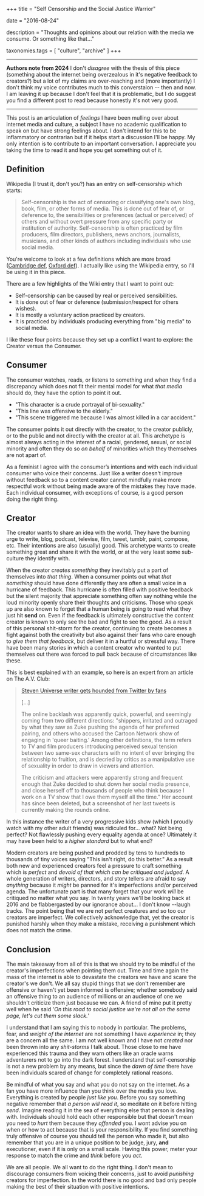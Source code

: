 +++
title = "Self Censorship and the Social Justice Warrior"

date = "2016-08-24"

description = "Thoughts and opinions about our relation with the media we consume. Or something like that..."

taxonomies.tags = [
    "culture", "archive"
]
+++

---

**Authors note from 2024** I don't *disagree* with the thesis of this piece (something about the internet being overzealous in it's negative feedback to creators?) but a lot of my claims are over-reaching and (more importantly) I don't think my voice contributes much to this converstaion -- then and now.
I am leaving it up because I don't feel that it is problematic, but I do suggest you find a different post to read because honestly it's not very good.

---

This post is an articulation of *feelings* I have been mulling over about internet media and culture, a subject I have no academic qualification to speak on but have strong feelings about.
I don't intend for this to be inflammatory or contrarian but if it helps start a discussion I'll be happy.
My only intention is to contribute to an important conversation.
I appreciate you taking the time to read it and hope you get something out of it.

## Definition

Wikipedia (I trust it, don't you?) has an entry on self-censorship which starts:

> Self-censorship is the act of censoring or classifying one's own blog, book, film, or other forms of media.
> This is done out of fear of, or deference to, the sensibilities or preferences (actual or perceived) of others and without overt pressure from any specific party or institution of authority.
> Self-censorship is often practiced by film producers, film directors, publishers, news anchors, journalists, musicians, and other kinds of authors including individuals who use social media.

You're welcome to look at a few definitions which are more broad ([Cambridge def](http://dictionary.cambridge.org/us/dictionary/english/self-censorship), [Oxford def](http://www.oxforddictionaries.com/definition/english/self-censorship)).
I actually like using the Wikipedia entry, so I'll be using it in this piece.

There are a few highlights of the Wiki entry that I want to point out:

- Self-censorship can be caused by real or perceived sensibilities.
- It is done out of fear or deference (submission/respect for others wishes).
- It is mostly a voluntary action practiced by creators.
- It is practiced by individuals producing everything from "big media" to social media.

I like these four points because they set up a conflict I want to explore: the Creator versus the Consumer.

## Consumer

The consumer watches, reads, or listens to something and when they find a discrepancy which does not fit their mental model for what *that media* should do, they have the option to point it out.

- "This character is a crude portrayal of bi-sexuality."
- "This line was offensive to the elderly."
- "This scene triggered me because I was almost killed in a car accident."

The consumer points it out directly with the creator, to the creator publicly, or to the public and not directly with the creator at all.
This archetype is almost always acting in the interest of a racial, gendered, sexual, or social minority and often they do so *on behalf* of minorities which they themselves are not apart of.

As a feminist I agree with the consumer’s intentions and with each individual consumer who voice their concerns.
Just like a writer doesn't improve without feedback so to a content creator cannot mindfully make more respectful work without being made aware of the mistakes they have made.
Each individual consumer, with exceptions of course, is a good person doing the right thing.

## Creator

The creator wants to share an idea with the world.
They have the burning urge to write, blog, podcast, televise, film, tweet, tumblr, paint, compose, etc.
Their intentions are also (usually) good.
This archetype wants to create something great and share it with the world, or at the very least some sub-culture they identify with.

When the creator *creates something* they inevitably put a part of themselves into *that thing*.
When a consumer points out what *that something* should have done differently they are often a small voice in a hurricane of feedback. This hurricane is often filled with positive feedback but the silent majority that appreciate something often say nothing while the loud minority openly share their thoughts and criticisms.
Those who speak up are also known to forget that a human being is going to read what they just hit **send** on.
Even if the feedback is ultimately constructive the content creator is known to only see the bad and fight to see the good.
As a result of this personal shit-storm for the creator, continuing to create becomes a fight against both the creativity but also against their fans who care enough to *give them that feedback*, but deliver it in a hurtful or stressful way.
There have been many stories in which a content creator who wanted to put themselves out there was forced to pull back because of circumstances like these.

This is best explained with an example, so here is an expert from an article on The A.V. Club:

> [Steven Universe writer gets hounded from Twitter by fans](http://www.avclub.com/article/steven-universe-writer-gets-hounded-twitter-fans-241092)
>
> \[...\]
>
> The online backlash was apparently quick, powerful, and seemingly coming from two different directions: "shippers, irritated and outraged by what they saw as Zuke pushing the agenda of her preferred pairing, and others who accused the Cartoon Network show of engaging in 'queer baiting.' Among other definitions, the term refers to TV and film producers introducing perceived sexual tension between two same-sex characters with no intent of ever bringing the relationship to fruition, and is decried by critics as a manipulative use of sexuality in order to draw in viewers and attention.
>
> The criticism and attackers were apparently strong and frequent enough that Zuke decided to shut down her social media presence, and close herself off to thousands of people who think because I work on a TV show that I owe them myself all the time." Her account has since been deleted, but a screenshot of her last tweets is currently making the rounds online.

In this instance the writer of a very progressive kids show (which I proudly watch with my other adult friends) was ridiculed for... what?
Not being perfect?
Not flawlessly pushing every equality agenda at once?
Ultimately it may have been held to a *higher standard* but to what end?

Modern creators are being pushed and prodded by tens to hundreds to thousands of tiny voices saying "This isn't right, do this better."
As a result both new and experienced creators feel a pressure to craft something which is *perfect* and *devoid of that which can be critiqued and judged*.
A whole generation of writers, directors, and story tellers are afraid to say *anything* because it *might* be panned for it's imperfections and/or perceived agenda.
The unfortunate part is that many forget that your work *will* be critiqued no matter what you say.
In twenty years we'll be looking back at 2016 and be flabbergasted by our ignorance about... I don't know --laugh tracks.
The point being that we are not perfect creatures and so too our creators are imperfect.
We collectively acknowledge that, yet the creator is punished harshly when they make a mistake, receiving a punishment which does not match the crime.

## Conclusion

The main takeaway from all of this is that we should try to be mindful of the creator's imperfections when pointing them out.
Time and time again the mass of the internet is able to devastate the creators we have and scare the creator's we don't.
We all say stupid things that we don't remember are offensive or haven't yet been informed is offensive; whether somebody said an offensive thing to an audience of millions or an audience of one we shouldn't criticize them just because we can.
A friend of mine put it pretty well when he said '*On this road to social justice we're not all on the same page, let's cut them some slack.*'

I understand that I am saying this to nobody in particular.
The problems, fear, and *weight of the internet* are not something I have *experience* in; they are a concern all the same.
I am not well known and I have not *created* nor been thrown into any *shit-storms* I talk about.
Those close to me have experienced this trauma and they warn others like an oracle warns adventurers not to go into the dark forest.
I understand that self-censorship is not a new problem by any means, but since the *dawn of time* there have been individuals scared of change for completely rational reasons.

Be mindful of what you say and what you do not say on the internet.
As a fan you have more influence than you think over the media you love.
Everything is created by people *just like you*.
Before you say something negative remember that *a person will read it*, so meditate on it before hitting *send*.
Imagine reading it in the sea of everything else that person is dealing with.
Individuals should hold each other responsible but that doesn't mean you need to *hurt* them because they *offended* you.
I wont advise you on when or how to act because that is your responsibility.
If you find something truly offensive of course you should tell the person who made it, but also remember that you are in a unique position to be judge, jury, **and** executioner, even if it is only on a small scale.
Having this power, meter your response to match the crime and *think* before you *act*.

We are all people.
We all want to do the right thing.
I don't mean to discourage consumers from voicing their concerns, just to avoid *punishing* creators for imperfection.
In the world there is no good and bad only people making the best of their situation with positive intentions.
